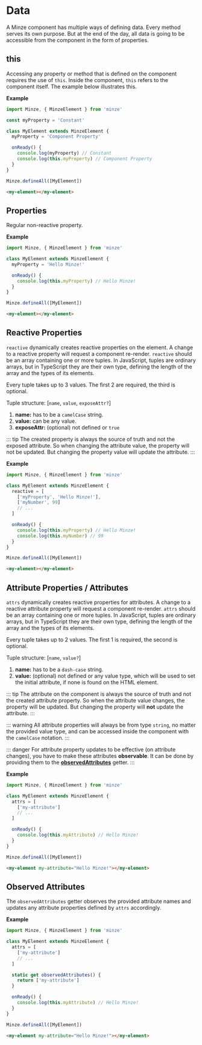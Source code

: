 # Data

A Minze component has multiple ways of defining data. Every method serves its own purpose. But at the end of the day, all data is going to be accessible from the component in the form of properties.

## this

Accessing any property or method that is defined on the component requires the use of `this`. Inside the component, `this` refers to the component itself. The example below illustrates this.

**Example**

```js
import Minze, { MinzeElement } from 'minze'

const myProperty = 'Constant'

class MyElement extends MinzeElement {
  myProperty = 'Component Property'

  onReady() {
    console.log(myProperty) // Constant
    console.log(this.myProperty) // Component Property
  }
}

Minze.defineAll([MyElement])
```

```html
<my-element></my-element>
```

## Properties

Regular non-reactive property.

**Example**

```js
import Minze, { MinzeElement } from 'minze'

class MyElement extends MinzeElement {
  myProperty = 'Hello Minze!'

  onReady() {
    console.log(this.myProperty) // Hello Minze!
  }
}

Minze.defineAll([MyElement])
```

```html
<my-element></my-element>
```

## Reactive Properties

`reactive` dynamically creates reactive properties on the element. A change to a reactive property will request a component re-render. `reactive` should be an array containing one or more tuples.
In JavaScript, tuples are ordinary arrays, but in TypeScript they are their own type, defining the length of the array and the types of its elements.

Every tuple takes up to 3 values. The first 2 are required, the third is optional.

Tuple structure: [`name`, `value`, `exposeAttr?`]

1. **name:** has to be a `camelCase` string.
2. **value:** can be any value.
3. **exposeAttr:** (optional) not defined or `true`

::: tip
The created property is always the source of truth and not the exposed attribute. So when changing the attribute value, the property will not be updated. But changing the property value will update the attribute.
:::

**Example**

```js
import Minze, { MinzeElement } from 'minze'

class MyElement extends MinzeElement {
  reactive = [
    ['myProperty', 'Hello Minze!'],
    ['myNumber', 99]
    // ...
  ]

  onReady() {
    console.log(this.myProperty) // Hello Minze!
    console.log(this.myNumber) // 99
  }
}

Minze.defineAll([MyElement])
```

```html
<my-element></my-element>
```

## Attribute Properties / Attributes

`attrs` dynamically creates reactive properties for attributes. A change to a reactive attribute property will request a component re-render. `attrs` should be an array containing one or more tuples.
In JavaScript, tuples are ordinary arrays, but in TypeScript they are their own type, defining the length of the array and the types of its elements.

Every tuple takes up to 2 values. The first 1 is required, the second is optional.

Tuple structure: [`name`, `value?`]

1. **name:** has to be a `dash-case` string.
2. **value:** (optional) not defined or any value type, which will be used to set the initial attribute, if none is found on the HTML element.

::: tip
The attribute on the component is always the source of truth and not the created attribute property. So when the attribute value changes, the property will be updated. But changing the property will **not** update the attribute.
:::

::: warning
All attribute properties will always be from type `string`, no matter the provided value type, and can be accessed inside the component with the `camelCase` notation.
:::

::: danger
For attribute property updates to be effective (on attribute changes), you have to make these attributes **observable**. It can be done by providing them to the **[observedAttributes](#observed-attributes)** getter.
:::

**Example**

```js
import Minze, { MinzeElement } from 'minze'

class MyElement extends MinzeElement {
  attrs = [
    ['my-attribute']
    // ...
  ]

  onReady() {
    console.log(this.myAttribute) // Hello Minze!
  }
}

Minze.defineAll([MyElement])
```

```html
<my-element my-attribute="Hello Minze!"></my-element>
```

## Observed Attributes

The `observedAttributes` getter observes the provided attribute names and updates any attribute properties defined by `attrs` accordingly.

**Example**

```js
import Minze, { MinzeElement } from 'minze'

class MyElement extends MinzeElement {
  attrs = [
    ['my-attribute']
    // ...
  ]

  static get observedAttributes() {
    return ['my-attribute']
  }

  onReady() {
    console.log(this.myAttribute) // Hello Minze!
  }
}

Minze.defineAll([MyElement])
```

```html
<my-element my-attribute="Hello Minze!"></my-element>
```
